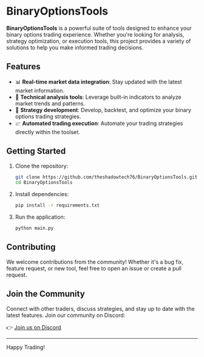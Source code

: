 
# BinaryOptionsTools

**BinaryOptionsTools** is a powerful suite of tools designed to enhance your binary options trading experience. Whether you're looking for analysis, strategy optimization, or execution tools, this project provides a variety of solutions to help you make informed trading decisions.

## Features

- 📊 **Real-time market data integration**: Stay updated with the latest market information.
- 🔎 **Technical analysis tools**: Leverage built-in indicators to analyze market trends and patterns.
- 🤖 **Strategy development**: Develop, backtest, and optimize your binary options trading strategies.
- 📈 **Automated trading execution**: Automate your trading strategies directly within the toolset.

## Getting Started

1. Clone the repository:
    ```bash
    git clone https://github.com/theshadowtech76/BinaryOptionsTools.git
    cd BinaryOptionsTools
    ```

2. Install dependencies:
    ```bash
    pip install -r requirements.txt
    ```

3. Run the application:
    ```bash
    python main.py
    ```

## Contributing

We welcome contributions from the community! Whether it's a bug fix, feature request, or new tool, feel free to open an issue or create a pull request.

## Join the Community

Connect with other traders, discuss strategies, and stay up to date with the latest features. Join our community on Discord:

👉 [Join us on Discord](https://discord.gg/H8er9mbF4V)

---

Happy Trading!
